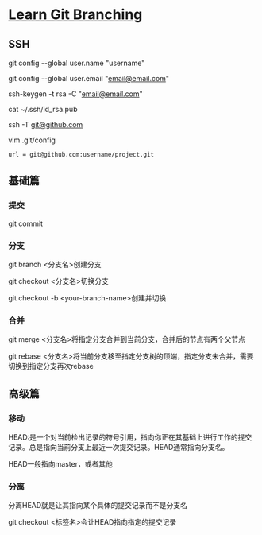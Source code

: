 # [Learn Git Branching](https://learngitbranching.js.org)

## SSH

git config --global user.name "username"

git config --global user.email "email@email.com"

ssh-keygen -t rsa -C "email@email.com"

cat ~/.ssh/id_rsa.pub

ssh -T git@github.com

vim .git/config

```
url = git@github.com:username/project.git
```



## 基础篇

### 提交

git commit

### 分支

git branch <分支名>创建分支

git checkout <分支名>切换分支

git checkout -b \<your-branch-name>创建并切换

### 合并

git merge <分支名>将指定分支合并到当前分支，合并后的节点有两个父节点

git rebase <分支名>将当前分支移至指定分支树的顶端，指定分支未合并，需要切换到指定分支再次rebase

## 高级篇

### 移动

HEAD:是一个对当前检出记录的符号引用，指向你正在其基础上进行工作的提交记录。总是指向当前分支上最近一次提交记录。HEAD通常指向分支名。

HEAD一般指向master，或者其他

### 分离

分离HEAD就是让其指向某个具体的提交记录而不是分支名

git checkout <标签名>会让HEAD指向指定的提交记录

